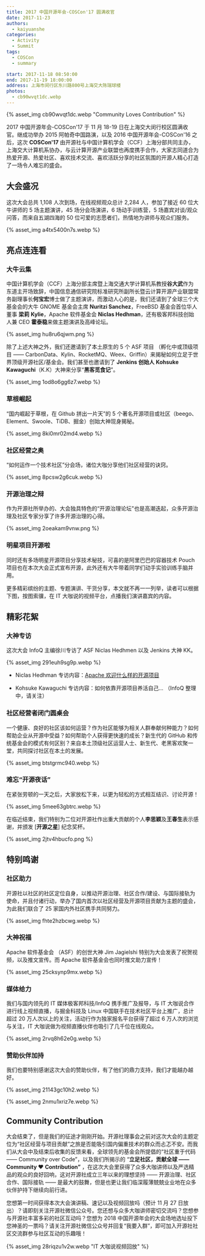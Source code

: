 ```yaml
---
title: 2017 中国开源年会-COSCon'17 圆满收官
date: 2017-11-23
authors:
  - kaiyuanshe
categories:
  - Activity
  - Summit
tags:
  - COSCon
  - summary

start: 2017-11-18 08:50:00
end: 2017-11-19 18:00:00
address: 上海市闵行区东川路800号上海交大陈瑞球楼
photos:
  - cb90wvqt1dc.webp
---
```


{% asset_img cb90wvqt1dc.webp "Community Loves Contribution" %}

2017 中国开源年会-COSCon'17 于 11 月 18-19 日在上海交大闵行校区圆满收官。继成功举办 2015 阿帕奇中国路演，以及 2016 中国开源年会-COSCon'16 之后，这次 **COSCon'17** 由开源社与中国计算机学会（CCF）上海分部共同主办，上海交大计算机系协办，与云计算开源产业联盟也再度携手合作，大家志同道合为热爱开源、热爱社区、喜欢技术交流、喜欢活跃分享的社区氛围的开源人精心打造了一场令人难忘的盛会。

<!-- more -->

## 大会盛况

这次大会总共 1,108 人次到场，在线视频观众总计 2,284 人，参加了接近 60 位大牛讲师的 5 场主题演讲，45 场分会场演讲，6 场动手训练营，5 场嘉宾对谈/观众问答，而来自五湖四海的 50 位可爱的志愿者们，热情地为讲师与观众们服务。

{% asset_img a4tx5400n7s.webp  %}

## 亮点连连看

### 大牛云集

中国计算机学会（CCF）上海分部主席暨上海交通大学计算机系教授**谷大武**作为东道主开场致辞，中国信息通信研究院标准研究所副所长暨云计算开源产业联盟常务副理事长**何宝宏**博士做了主题演讲，而激动人心的是，我们还请到了全球三个大基金会的大牛 GNOME 基金会主席 **Nuritzi Sanchez**，FreeBSD 基金会首位华人董事 **梁莉** **Kylie**，Apache 软件基金会 **Niclas Hedhman**，还有极客邦科技创始人兼 CEO **霍泰稳**来做主题演讲及高峰论坛。

{% asset_img hu8ru6qjwm.png  %}

除了上述大神之外，我们还邀请到了本土原生的 5 个 ASF 项目 （孵化中或顶级项目 —— CarbonData、Kylin、RocketMQ、Weex、Griffin）来揭秘如何立足于世界顶级开源社区/基金会。我们甚至也邀请到了 **Jenkins 创始人** **Kohsuke Kawaguchi**（K.K）大神来分享“**黑客觅食记**”。

{% asset_img 1od8o6gg6z7.webp  %}

### 草根崛起

“国内崛起于草根，在 Github 拼出一片天”的 5 个著名开源项目或社区（beego、Element、Swoole、TiDB、掘金）创始大神现身揭秘。

{% asset_img 8ki0mr02md4.webp  %}

### 社区经营之奥

“如何运作一个技术社区”分会场，诸位大咖分享他们社区经营的诀窍。

{% asset_img 8pcsw2g6cuk.webp  %}

### 开源治理之辩

作为开源社所举办的、大会独具特色的“开源治理论坛"也是高潮迭起，众多开源治理及社区专家分享了许多开源治理的心得。

{% asset_img 2oeakam9vnw.png  %}

### 明星项目开源啦

同时还有多场明星开源项目分享技术秘技，可喜的是阿里巴巴的容器技术 Pouch 项目也在本次大会正式宣布开源，此外还有大牛带着同学们动手实验训练手脑并用。

更多精彩缤纷的主题、专题演讲、干货分享，本文就不再一一列举，读者可以根据下图，按图索骥，在 IT 大咖说的视频平台，点播我们演讲嘉宾的内容。

## 精彩花絮

### 大神专访

这次大会 InfoQ 主编徐川专访了 ASF Niclas Hedhmen 以及 Jenkins 大神 KK。

{% asset_img 291euh9sg9p.webp  %}

- Niclas Hedhman 专访内容：[Apache 欢迎什么样的开源项目](http://www.infoq.com/cn/news/2017/11/niclas-hedhman-Interview)

- Kohsuke Kawaguchi 专访内容：如何依靠开源项目养活自己... （InfoQ 整理中，请关注）

### 社区经营者闭门圆桌会

一个健康、良好的社区该如何运营？作为社区能够为相关人群奉献何种能力？如何帮助企业从开源中受益？如何帮助个人获得更快速的成长？新生代的 GitHub 和传统基金会的模式有何区别？来自本土顶级社区运营人士、新生代、老黑客欢聚一堂，共同探讨社区在本土的发展。

{% asset_img btstgrmc940.webp  %}

### 难忘“开源夜话”

在紧张劳顿的一天之后，大家放松下来，以更为轻松的方式相互结识、讨论开源！

{% asset_img 5mee63gbtrc.webp  %}

在临近结束，我们特别为二位对开源社作出重大贡献的个人**李思颖**及**王春生**表示感谢，并颁发 \[**开源之星**\] 纪念奖杯。

{% asset_img 2jtv4hbucfo.png  %}

## 特别鸣谢

### 社区助力

开源社以社区的社区定位自身，以推动开源治理、社区合作/建设、与国际接轨为使命，并且付诸行动，举办了国内首次以社区经营及开源项目贡献为主题的盛会，为此我们联合了 25 家国内外社区携手共同努力。

{% asset_img fhte2hzbcwg.webp  %}

### 大神祝福

Apache 软件基金会 （ASF）的创世大神 Jim Jagielshi 特别为大会发表了祝贺视频，以及推文宣传。而 Apache 软件基金会也同时推文助力宣传！

{% asset_img 25cksynp9mx.webp  %}

### 媒体给力

我们与国内领先的 IT 媒体极客邦科技/InfoQ 携手推广及报导，与 IT 大咖说合作进行线上视频直播，与掘金科技及 Linux 中国联手在技术社区平台上推广，总计超过 20 万人次以上的关注，活动行作为独家报名平台获得了超过 6 万人次的浏览与关注，IT 大咖说做为视频直播伙伴也吸引了几千位在线观众。

{% asset_img 2rvq8h62e0g.webp  %}

### 赞助伙伴加持

我们也要特别感谢这次大会的赞助伙伴，有了他们的鼎力支持，我们才能越办越好。

{% asset_img 21143gc10h2.webp  %}

{% asset_img 2nmu1xriz7e.webp  %}

## Community Contribution

大会结束了，但是我们的征途才刚刚开始。开源社理事会之前对这次大会的主题定位为“社区经营与项目贡献”之旅是否能吸引国内偏重技术的群众而忐忑不安。而我们从大会中及结束后收集的反馈来看，全球领先的基金会所提倡的“社区重于代码 —— Community over Code”，以及我们所揭示的 “**立足社区，贡献全球 —— Community ♥** **Contribution”** ，在这次大会里获得了众多大咖讲师以及严选精品的观众的良好回响，这对开源社成立三年以来的理想坚持 —— 开源治理、社区合作、国际接轨 —— 是最大的鼓舞，但是也更让我们临深履薄兢兢业业地在众多伙伴护持下继续向前行进。

您想第一时间获得本次大会演讲稿、速记以及视频回放吗（预计 11 月 27 日放出）？请即刻关注开源社微信公众号。您还想与众多大咖讲师密切交流吗？您想参与开源社丰富多彩的社区互动吗？您想为 2018 中国开源年会的大会场地选址投下您神圣的一票吗？请关注开源社微信公众号并回复“我要入群”，即可加入开源社社区交流群参与社区互动的乐趣哦！

{% asset_img 28riqzu1v2w.webp "IT 大咖说视频回放" %}
